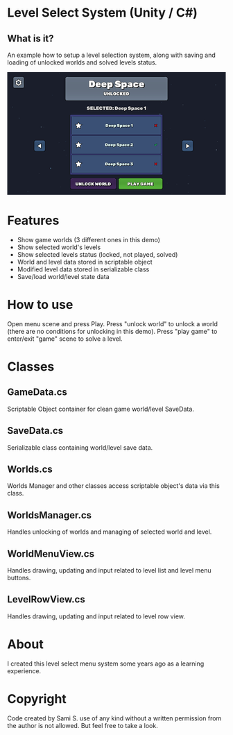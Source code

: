 # Level Select System (Unity / C#)

## What is it?

An example how to setup a level selection system, along with saving and loading of unlocked worlds and solved levels status.

![Level Select System image](/doc/level_select_system.png)

# Features
* Show game worlds (3 different ones in this demo)
* Show selected world's levels
* Show selected levels status (locked, not played, solved)
* World and level data stored in scriptable object
* Modified level data stored in serializable class
* Save/load world/level state data

# How to use
Open menu scene and press Play. Press "unlock world" to unlock a world (there are no conditions for unlocking in this demo). Press "play game" to enter/exit "game" scene to solve a level. 

# Classes

## GameData.cs
Scriptable Object container for clean game world/level SaveData.

## SaveData.cs
Serializable class containing world/level save data.

##  Worlds.cs
Worlds Manager and other classes access scriptable object's data via this class.

## WorldsManager.cs
Handles unlocking of worlds and managing of selected world and level.

## WorldMenuView.cs
Handles drawing, updating and input related to level list and level menu buttons.

## LevelRowView.cs
Handles drawing, updating and input related to level row view.


# About
I created this level select menu system some years ago as a learning experience.

# Copyright
Code created by Sami S. use of any kind without a written permission from the author is not allowed. But feel free to take a look.
